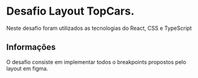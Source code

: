# Desafio Layout TopCars.

Neste desafio foram utilizados as tecnologias do React, CSS e TypeScript

## Informações

O desafio consiste em implementar todos o breakpoints propostos pelo layout em figma.

